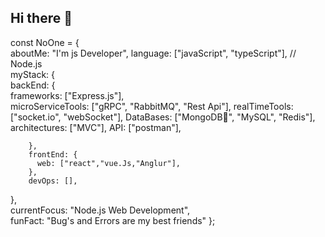 ## Hi there 👋

const NoOne = {         
    aboutMe: "I'm js Developer",
    language: ["javaScript", "typeScript"], // Node.js         
    myStack: {             
        backEnd: {             
          frameworks: ["Express.js"],                   
          microServiceTools: ["gRPC", "RabbitMQ", "Rest Api"],
          realTimeTools: ["socket.io", "webSocket"],
          DataBases: ["MongoDB🍃", "MySQL", "Redis"],
          architectures: ["MVC"],
          API: ["postman"],
          
        },         
        frontEnd: {             
          web: ["react","vue.Js,"Anglur"],         
        },         
        devOps: [],               
   },    
   currentFocus: "Node.js Web Development",     
   funFact: "Bug's and Errors are my best friends" 
};
